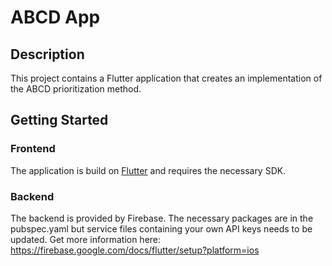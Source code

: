 # ABCD App
## Description
This project contains a Flutter application that creates an implementation of the ABCD prioritization method.

## Getting Started
### Frontend
The application is build on [Flutter](https://flutter.dev/?gclid=CjwKCAjwtfqKBhBoEiwAZuesiMC4pJuhjHOEeypZVB1DzfnyQzIR1oQteDsTTHy472u7qa1v0ihpmRoCgTwQAvD_BwE&gclsrc=aw.ds) and requires the necessary SDK.

### Backend
The backend is provided by Firebase. The necessary packages are in the pubspec.yaml but service files containing your own API keys needs to be updated. Get more information here: https://firebase.google.com/docs/flutter/setup?platform=ios
